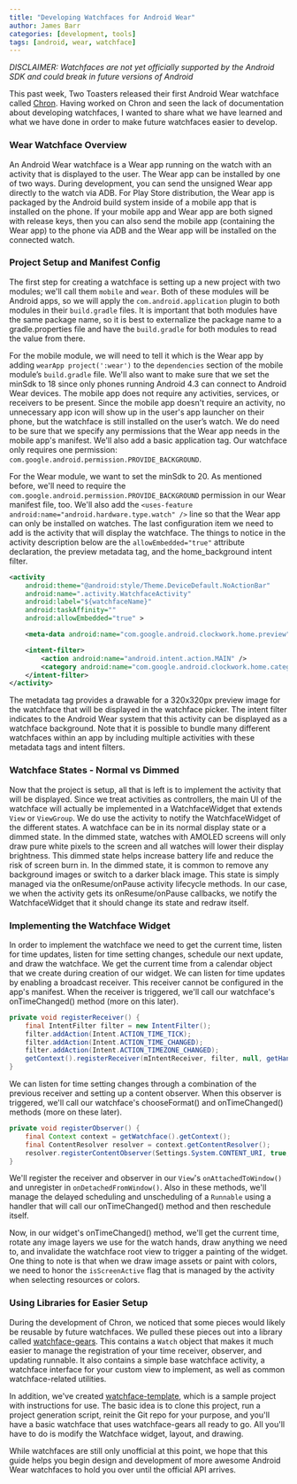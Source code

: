 ```yaml
---
title: "Developing Watchfaces for Android Wear"
author: James Barr
categories: [development, tools]
tags: [android, wear, watchface]
---
```


*DISCLAIMER: Watchfaces are not yet officially supported by the Android SDK and could break in future versions of Android*

This past week, Two Toasters released their first Android Wear watchface called [Chron](https://play.google.com/store/apps/details?id=com.twotoasters.chron). Having worked on Chron and seen the lack of documentation about developing watchfaces, I wanted to share what we have learned and what we have done in order to make future watchfaces easier to develop.<!--more-->

### Wear Watchface Overview

An Android Wear watchface is a Wear app running on the watch with an activity that is displayed to the user.  The Wear app can be installed by one of two ways. During development, you can send the unsigned Wear app directly to the watch via ADB. For Play Store distribution, the Wear app is packaged by the Android build system inside of a mobile app that is installed on the phone. If your mobile app and Wear app are both signed with release keys, then you can also send the mobile app (containing the Wear app) to the phone via ADB and the Wear app will be installed on the connected watch.

### Project Setup and Manifest Config

The first step for creating a watchface is setting up a new project with two modules; we'll call them `mobile` and `wear`. Both of these modules will be Android apps, so we will apply the `com.android.application` plugin to both modules in their `build.gradle` files. It is important that both modules have the same package name, so it is best to externalize the package name to a gradle.properties file and have the `build.gradle` for both modules to read the value from there.

For the mobile module, we will need to tell it which is the Wear app by adding `wearApp project(':wear')` to the `dependencies` section of the mobile module’s `build.gradle` file. We'll also want to make sure that we set the minSdk to 18 since only phones running Android 4.3 can connect to Android Wear devices. The mobile app does not require any activities, services, or receivers to be present. Since the mobile app doesn't require an activity, no unnecessary app icon will show up in the user's app launcher on their phone, but the watchface is still installed on the user’s watch. We do need to be sure that we specify any permissions that the Wear app needs in the mobile app's manifest. We'll also add a basic application tag. Our watchface only requires one permission: `com.google.android.permission.PROVIDE_BACKGROUND`.

For the Wear module, we want to set the minSdk to 20. As mentioned before, we'll need to require the `com.google.android.permission.PROVIDE_BACKGROUND` permission in our Wear manifest file, too. We'll also add the `<uses-feature android:name="android.hardware.type.watch" />` line so that the Wear app can only be installed on watches. The last configuration item we need to add is the activity that will display the watchface. The things to notice in the activity description below are the `allowEmbedded="true"` attribute declaration, the preview metadata tag, and the home_background intent filter.

```xml
<activity
    android:theme="@android:style/Theme.DeviceDefault.NoActionBar"
    android:name=".activity.WatchfaceActivity"
    android:label="${watchfaceName}"
    android:taskAffinity=""
    android:allowEmbedded="true" >

    <meta-data android:name="com.google.android.clockwork.home.preview" android:resource="@drawable/preview" />

    <intent-filter>
        <action android:name="android.intent.action.MAIN" />
        <category android:name="com.google.android.clockwork.home.category.HOME_BACKGROUND" />
    </intent-filter>
</activity>
```

The metadata tag provides a drawable for a 320x320px preview image for the watchface that will be displayed in the watchface picker. The intent filter indicates to the Android Wear system that this activity can be displayed as a watchface background. Note that it is possible to bundle many different watchfaces within an app by including multiple activities with these metadata tags and intent filters.

### Watchface States - Normal vs Dimmed

Now that the project is setup, all that is left is to implement the activity that will be displayed. Since we treat activities as controllers, the main UI of the watchface will actually be implemented in a WatchfaceWidget that extends `View` or `ViewGroup`. We do use the activity to notify the WatchfaceWidget of the different states. A watchface can be in its normal display state or a dimmed state. In the dimmed state, watches with AMOLED screens will only draw pure white pixels to the screen and all watches will lower their display brightness. This dimmed state helps increase battery life and reduce the risk of screen burn in. In the dimmed state, it is common to remove any background images or switch to a darker black image. This state is simply managed via the onResume/onPause activity lifecycle methods. In our case, we when the activity gets its onResume/onPause callbacks, we notify the WatchfaceWidget that it should change its state and redraw itself.

### Implementing the Watchface Widget

In order to implement the watchface we need to get the current time, listen for time updates, listen for time setting changes, schedule our next update, and draw the watchface. We get the current time from a calendar object that we create during creation of our widget. We can listen for time updates by enabling a broadcast receiver. This receiver cannot be configured in the app's manifest. When the receiver is triggered, we'll call our watchface's onTimeChanged() method (more on this later).

```java
private void registerReceiver() {
	final IntentFilter filter = new IntentFilter();
	filter.addAction(Intent.ACTION_TIME_TICK);
	filter.addAction(Intent.ACTION_TIME_CHANGED);
	filter.addAction(Intent.ACTION_TIMEZONE_CHANGED);
	getContext().registerReceiver(mIntentReceiver, filter, null, getHandler());
}
```

We can listen for time setting changes through a combination of the previous receiver and setting up a content observer. When this observer is triggered, we'll call our watchface's chooseFormat() and onTimeChanged() methods (more on these later).

```java
private void registerObserver() {
    final Context context = getWatchface().getContext();
    final ContentResolver resolver = context.getContentResolver();
	resolver.registerContentObserver(Settings.System.CONTENT_URI, true, mFormatChangeObserver);
}
```

We'll register the receiver and observer in our `View`'s `onAttachedToWindow()` and unregister in `onDetachedFromWindow()`. Also in these methods, we'll manage the delayed scheduling and unscheduling of a `Runnable` using a handler that will call our onTimeChanged() method and then reschedule itself.

Now, in our widget's onTimeChanged() method, we'll get the current time, rotate any image layers we use for the watch hands, draw anything we need to, and invalidate the watchface root view to trigger a painting of the widget. One thing to note is that when we draw image assets or paint with colors, we need to honor the `isScreenActive` flag that is managed by the activity when selecting resources or colors.

### Using Libraries for Easier Setup

During the development of Chron, we noticed that some pieces would likely be reusable by future watchfaces. We pulled these pieces out into a library called [watchface-gears](https://github.com/twotoasters/watchface-gears). This contains a `Watch` object that makes it much easier to manage the registration of your time receiver, observer, and updating runnable. It also contains a simple base watchface activity, a watchface interface for your custom view to implement, as well as common watchface-related utilities.

In addition, we've created [watchface-template](https://github.com/twotoasters/watchface-template), which is a sample project with instructions for use. The basic idea is to clone this project, run a project generation script, reinit the Git repo for your purpose, and you'll have a basic watchface that uses watchface-gears all ready to go. All you'll have to do is modify the Watchface widget, layout, and drawing.

While watchfaces are still only unofficial at this point, we hope that this guide helps you begin design and development of more awesome Android Wear watchfaces to hold you over until the official API arrives.

